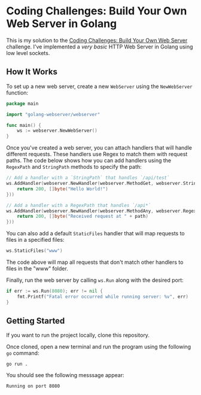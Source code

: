 # Coding Challenges: Build Your Own Web Server in Golang

This is my solution to the [Coding Challenges: Build Your Own Web Server](https://codingchallenges.fyi/challenges/challenge-webserver/) challenge. I've implemented a *very basic* HTTP Web Server in Golang using low level sockets.

## How It Works

To set up a new web server, create a new `WebServer` using the `NewWebServer` function:

```go
package main

import "golang-webserver/webserver"

func main() {
	ws := webserver.NewWebServer()
}
```

Once you've created a web server, you can attach handlers that will handle different requests. These handlers use Regex to match them with request paths. The code below shows how you can add handlers using the `RegexPath` and `StringPath` methods to specify the path:

```go
// Add a handler with a `StringPath` that handles `/api/test`
ws.AddHandler(webserver.NewHandler(webserver.MethodGet, webserver.StringPath("/api/test"), func(path string) (int, []byte) {
    return 200, []byte("Hello World!")
}))

// Add a handler with a RegexPath that handles `/api*`
ws.AddHandler(webserver.NewHandler(webserver.MethodAny, webserver.RegexPath(regexp.MustCompile("^/api.*$")), func(path string) (int, []byte) {
    return 200, []byte("Received request at " + path)
}))
```

You can also add a default `StaticFiles` handler that will map requests to files in a specified files:

```go
ws.StaticFiles("www")
```

The code above will map all requests that don't match other handlers to files in the "www" folder.

Finally, run the web server by calling `ws.Run` along with the desired port:

```go
if err := ws.Run(8080); err != nil {
    fmt.Printf("Fatal error occurred while running server: %v", err)
}
```

## Getting Started

If you want to run the project locally, clone this repository.

Once cloned, open a new terminal and run the program using the following `go` command:

```shell
go run .
```

You should see the following messsage appear:

```text
Running on port 8080
```
